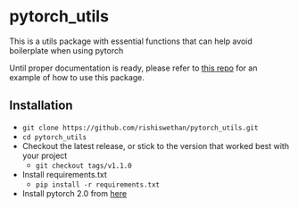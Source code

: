 # pytorch_utils
This is a utils package with essential functions that can help avoid boilerplate when using pytorch

Until proper documentation is ready, please refer to [this repo](https://github.com/rishiswethan/Video-Audio-Face-Emotion-Recognition) for an
example of how to use this package.

## Installation
 - `git clone https://github.com/rishiswethan/pytorch_utils.git`
 - `cd pytorch_utils`
 - Checkout the latest release, or stick to the version that worked best with your project
   - `git checkout tags/v1.1.0`
 - Install requirements.txt
   - `pip install -r requirements.txt`
 - Install pytorch 2.0 from [here](pytorch.org)
